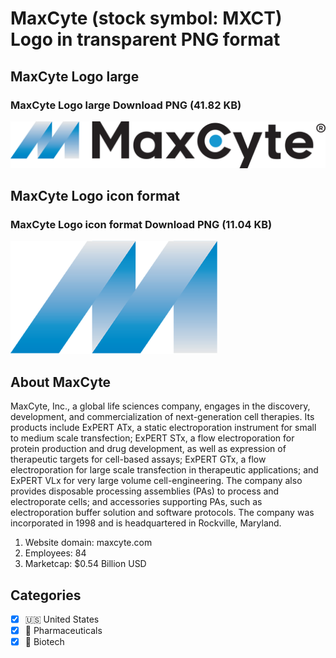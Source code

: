 # MaxCyte (stock symbol: MXCT) Logo in transparent PNG format

## MaxCyte Logo large

### MaxCyte Logo large Download PNG (41.82 KB)

![MaxCyte Logo large Download PNG (41.82 KB)](/img/orig/MXCT_BIG-66a39982.png)

## MaxCyte Logo icon format

### MaxCyte Logo icon format Download PNG (11.04 KB)

![MaxCyte Logo icon format Download PNG (11.04 KB)](/img/orig/MXCT-53d58b7e.png)

## About MaxCyte

MaxCyte, Inc., a global life sciences company, engages in the discovery, development, and commercialization of next-generation cell therapies. Its products include ExPERT ATx, a static electroporation instrument for small to medium scale transfection; ExPERT STx, a flow electroporation for protein production and drug development, as well as expression of therapeutic targets for cell-based assays; ExPERT GTx, a flow electroporation for large scale transfection in therapeutic applications; and ExPERT VLx for very large volume cell-engineering. The company also provides disposable processing assemblies (PAs) to process and electroporate cells; and accessories supporting PAs, such as electroporation buffer solution and software protocols. The company was incorporated in 1998 and is headquartered in Rockville, Maryland.

1. Website domain: maxcyte.com
2. Employees: 84
3. Marketcap: $0.54 Billion USD


## Categories
- [x] 🇺🇸 United States
- [x] 💊 Pharmaceuticals
- [x] 🧬 Biotech
